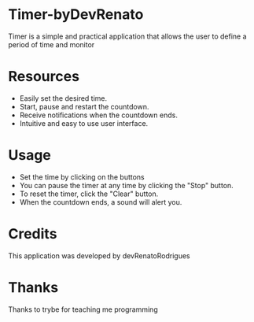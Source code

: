 # Timer-byDevRenato

Timer is a simple and practical application that allows the user to define a period of time and monitor

# Resources

* Easily set the desired time.
* Start, pause and restart the countdown.
* Receive notifications when the countdown ends.
* Intuitive and easy to use user interface.

# Usage

* Set the time by clicking on the buttons
* You can pause the timer at any time by clicking the "Stop" button.
* To reset the timer, click the "Clear" button.
* When the countdown ends, a sound will alert you.

# Credits
This application was developed by devRenatoRodrigues

# Thanks
Thanks to trybe for teaching me programming